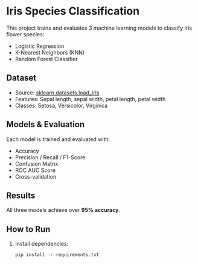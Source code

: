 # Iris Species Classification 

This project trains and evaluates 3 machine learning models to classify Iris flower species:

- Logistic Regression
- K-Nearest Neighbors (KNN)
- Random Forest Classifier

## Dataset
- Source: [sklearn.datasets.load_iris](https://scikit-learn.org/stable/auto_examples/datasets/plot_iris_dataset.html)
- Features: Sepal length, sepal width, petal length, petal width
- Classes: Setosa, Versicolor, Virginica

## Models & Evaluation
Each model is trained and evaluated with:
- Accuracy
- Precision / Recall / F1-Score
- Confusion Matrix
- ROC AUC Score
- Cross-validation

## Results
All three models achieve over **95% accuracy**.

## How to Run
1. Install dependencies:
   ```bash
   pip install -r requirements.txt
